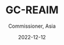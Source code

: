 ---
title: "GC-REAIM"
expansion: "(Global Commission on Responsible Artificial Intelligence in the Military Domain)"
subtitle: "Commissioner, Asia"
date: 2022-12-12
image: "/images/gc-reaim.png"
draft: false
link: "https://www.linkedin.com/posts/gc-reaim_gcreaim-reaim-ai-activity-7207298226192855040-YWN0
https://hcss.nl/expert/prof-balaraman-ravindran/" 
weight: 4
---